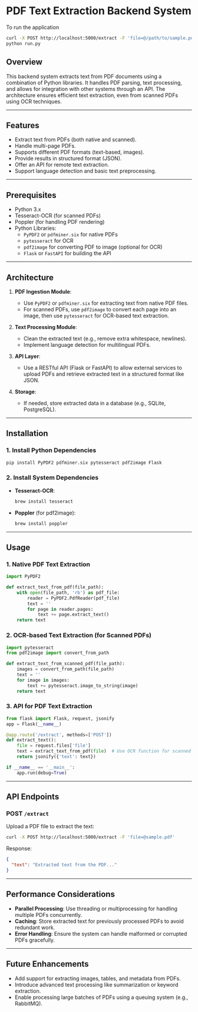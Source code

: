 # PDF Text Extraction Backend System


To run the application
```bash
curl -X POST http://localhost:5000/extract -F 'file=@/path/to/sample.pdf'
python run.py
```

## Overview
This backend system extracts text from PDF documents using a combination of Python libraries. It handles PDF parsing, text processing, and allows for integration with other systems through an API. The architecture ensures efficient text extraction, even from scanned PDFs using OCR techniques.

---

## Features
- Extract text from PDFs (both native and scanned).
- Handle multi-page PDFs.
- Supports different PDF formats (text-based, images).
- Provide results in structured format (JSON).
- Offer an API for remote text extraction.
- Support language detection and basic text preprocessing.

---

## Prerequisites
- Python 3.x
- Tesseract-OCR (for scanned PDFs)
- Poppler (for handling PDF rendering)
- Python Libraries:
  - `PyPDF2` or `pdfminer.six` for native PDFs
  - `pytesseract` for OCR
  - `pdf2image` for converting PDF to image (optional for OCR)
  - `Flask` or `FastAPI` for building the API

---

## Architecture
1. **PDF Ingestion Module**:
   - Use `PyPDF2` or `pdfminer.six` for extracting text from native PDF files.
   - For scanned PDFs, use `pdf2image` to convert each page into an image, then use `pytesseract` for OCR-based text extraction.

2. **Text Processing Module**:
   - Clean the extracted text (e.g., remove extra whitespace, newlines).
   - Implement language detection for multilingual PDFs.

3. **API Layer**:
   - Use a RESTful API (Flask or FastAPI) to allow external services to upload PDFs and retrieve extracted text in a structured format like JSON.

4. **Storage**:
   - If needed, store extracted data in a database (e.g., SQLite, PostgreSQL).

---

## Installation
### 1. Install Python Dependencies
```bash
pip install PyPDF2 pdfminer.six pytesseract pdf2image Flask
```

### 2. Install System Dependencies
- **Tesseract-OCR**:
  ```bash
  brew install tesseract
  ```
- **Poppler** (for pdf2image):
  ```bash
  brew install poppler
  ```

---

## Usage

### 1. Native PDF Text Extraction
```python
import PyPDF2

def extract_text_from_pdf(file_path):
    with open(file_path, 'rb') as pdf_file:
        reader = PyPDF2.PdfReader(pdf_file)
        text = ''
        for page in reader.pages:
            text += page.extract_text()
    return text
```

### 2. OCR-based Text Extraction (for Scanned PDFs)
```python
import pytesseract
from pdf2image import convert_from_path

def extract_text_from_scanned_pdf(file_path):
    images = convert_from_path(file_path)
    text = ''
    for image in images:
        text += pytesseract.image_to_string(image)
    return text
```

### 3. API for PDF Text Extraction
```python
from flask import Flask, request, jsonify
app = Flask(__name__)

@app.route('/extract', methods=['POST'])
def extract_text():
    file = request.files['file']
    text = extract_text_from_pdf(file)  # Use OCR function for scanned PDFs
    return jsonify({'text': text})

if __name__ == '__main__':
    app.run(debug=True)
```

---

## API Endpoints

### POST `/extract`
Upload a PDF file to extract the text:
```bash
curl -X POST http://localhost:5000/extract -F 'file=@sample.pdf'
```

Response:
```json
{
  "text": "Extracted text from the PDF..."
}
```

---

## Performance Considerations
- **Parallel Processing**: Use threading or multiprocessing for handling multiple PDFs concurrently.
- **Caching**: Store extracted text for previously processed PDFs to avoid redundant work.
- **Error Handling**: Ensure the system can handle malformed or corrupted PDFs gracefully.

---

## Future Enhancements
- Add support for extracting images, tables, and metadata from PDFs.
- Introduce advanced text processing like summarization or keyword extraction.
- Enable processing large batches of PDFs using a queuing system (e.g., RabbitMQ).
